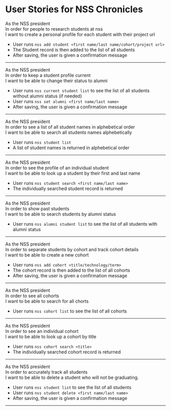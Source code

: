 User Stories for NSS Chronicles
==============================

As the NSS president<br />
In order for people to research students at nss</br>
I want to create a personal profile for each student with their project url

  - User runs `nss add student <first name/last name/cohort/project url>`
  - The Student record is then added to the list of all students
  - After saving, the user is given a confirmation message

<hr />

As the NSS president<br />
In order to keep a student profile current<br />
I want to be able to change their status to alumni

  - User runs `nss current student list` to see the list of all students without alumni status (if needed)
  - User runs `nss set alumni <first name/last name>`
  - After saving, the user is given a confirmation message

<hr />

As the NSS president<br />
In order to see a list of all student names in alphebetical order<br />
I want to be able to search all students names alphebetically

  - User runs `nss student list`
  - A list of student names is returned in alphebetical order

<hr />

As the NSS president<br />
In order to see the profile of an individual student<br />
I want to be able to look up a student by their first and last name

  - User runs `nss student search <first name/last name>`
  - The individually searched student record is returned

<hr />

As the NSS president<br />
In order to show past students<br />
I want to be able to search students by alumni status

  - User runs `nss alumni student list` to see the list of all students with alumni status

<hr />

As the NSS president<br />
In order to separate students by cohort and track cohort details<br />
I want to be able to create a new cohort

  - User runs `nss add cohort <title/technology/term>`
  - The cohort record is then added to the list of all cohorts
  - After saving, the user is given a confirmation message

<hr />

As the NSS president<br />
In order to see all cohorts<br />
I want to be able to search for all chorts

  - User runs `nss cohort list` to see the list of all cohorts

<hr />

As the NSS president<br />
In order to see an individual cohort<br />
I want to be able to look up a cohort by title

  - User runs `nss cohort search <title>`
  - The individually searched cohort record is returned

<hr />

As the NSS president<br />
In order to accurately track all students<br />
I want to be able to delete a student who will not be graduating.

  - User runs `nss student list` to see the list of all students
  - User runs `nss student delete <first name/last name>`
  - After saving, the user is given a confirmation message

<hr />
